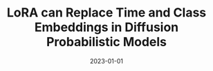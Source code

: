 ---
title: "LoRA can Replace Time and Class Embeddings in Diffusion Probabilistic Models"
authors: "J. Y. Choi, <b>J. Park</b>, I. Park, J. Cho, A. No, and E. K. Ryu"
collection: publications
category: workshops
permalink: /publication/2023-lora-replace
# excerpt: 'This paper is about the number 1. The number 2 is left for future work.'
date: 2023-01-01
venue: 'NeurIPS 2023 Workshop on Diffusion Models'
# slidesurl: 'http://academicpages.github.io/files/slides1.pdf'
paperurl: 'https://lthilnklover.github.io/pdf/lora_diffusion.pdf'
# citation: 'Your Name, You. (2009). &quot;Paper Title Number 1.&quot; <i>Journal 1</i>. 1(1).'
---